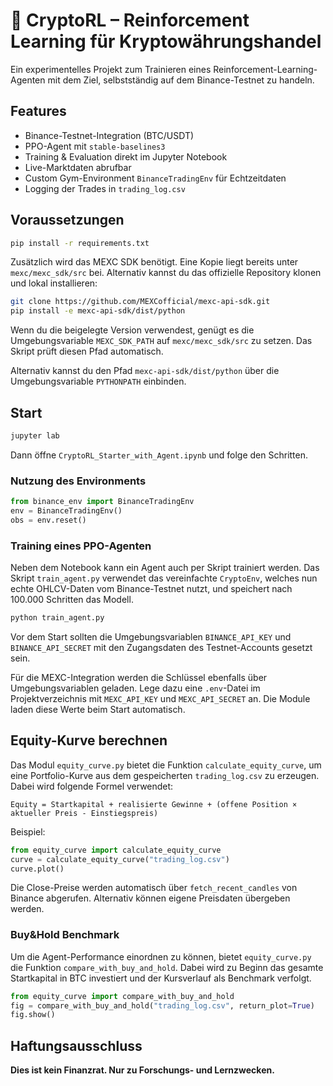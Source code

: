 # 🧠 CryptoRL – Reinforcement Learning für Kryptowährungshandel

Ein experimentelles Projekt zum Trainieren eines Reinforcement-Learning-Agenten mit dem Ziel, selbstständig auf dem Binance-Testnet zu handeln.

## Features
- Binance-Testnet-Integration (BTC/USDT)
- PPO-Agent mit `stable-baselines3`
- Training & Evaluation direkt im Jupyter Notebook
- Live-Marktdaten abrufbar
- Custom Gym-Environment `BinanceTradingEnv` für Echtzeitdaten
- Logging der Trades in `trading_log.csv`

## Voraussetzungen

```bash
pip install -r requirements.txt
```

Zusätzlich wird das MEXC SDK benötigt. Eine Kopie liegt bereits unter
`mexc/mexc_sdk/src` bei. Alternativ kannst du das offizielle Repository
klonen und lokal installieren:

```bash
git clone https://github.com/MEXCofficial/mexc-api-sdk.git
pip install -e mexc-api-sdk/dist/python
```

Wenn du die beigelegte Version verwendest, genügt es die Umgebungsvariable
`MEXC_SDK_PATH` auf `mexc/mexc_sdk/src` zu setzen. Das Skript prüft diesen
Pfad automatisch.

Alternativ kannst du den Pfad `mexc-api-sdk/dist/python` über die
Umgebungsvariable `PYTHONPATH` einbinden.

## Start

```bash
jupyter lab
```

Dann öffne `CryptoRL_Starter_with_Agent.ipynb` und folge den Schritten.

### Nutzung des Environments

```python
from binance_env import BinanceTradingEnv
env = BinanceTradingEnv()
obs = env.reset()
```

### Training eines PPO-Agenten

Neben dem Notebook kann ein Agent auch per Skript trainiert werden. Das Skript
`train_agent.py` verwendet das vereinfachte `CryptoEnv`, welches nun echte
OHLCV-Daten vom Binance-Testnet nutzt, und speichert nach 100.000 Schritten das
Modell.

```bash
python train_agent.py
```

Vor dem Start sollten die Umgebungsvariablen `BINANCE_API_KEY` und
`BINANCE_API_SECRET` mit den Zugangsdaten des Testnet-Accounts gesetzt sein.

Für die MEXC-Integration werden die Schlüssel ebenfalls über Umgebungsvariablen
geladen. Lege dazu eine `.env`-Datei im Projektverzeichnis mit
`MEXC_API_KEY` und `MEXC_API_SECRET` an. Die Module laden diese Werte beim
Start automatisch.



## Equity-Kurve berechnen

Das Modul `equity_curve.py` bietet die Funktion `calculate_equity_curve`, um eine
Portfolio-Kurve aus dem gespeicherten `trading_log.csv` zu erzeugen. Dabei wird
folgende Formel verwendet:

```
Equity = Startkapital + realisierte Gewinne + (offene Position × aktueller Preis - Einstiegspreis)
```

Beispiel:

```python
from equity_curve import calculate_equity_curve
curve = calculate_equity_curve("trading_log.csv")
curve.plot()
```

Die Close-Preise werden automatisch über `fetch_recent_candles` von Binance
abgerufen. Alternativ können eigene Preisdaten übergeben werden.

### Buy&Hold Benchmark

Um die Agent-Performance einordnen zu können, bietet `equity_curve.py` die
Funktion `compare_with_buy_and_hold`. Dabei wird zu Beginn das gesamte
Startkapital in BTC investiert und der Kursverlauf als Benchmark verfolgt.

```python
from equity_curve import compare_with_buy_and_hold
fig = compare_with_buy_and_hold("trading_log.csv", return_plot=True)
fig.show()
```

## Haftungsausschluss

**Dies ist kein Finanzrat. Nur zu Forschungs- und Lernzwecken.**

